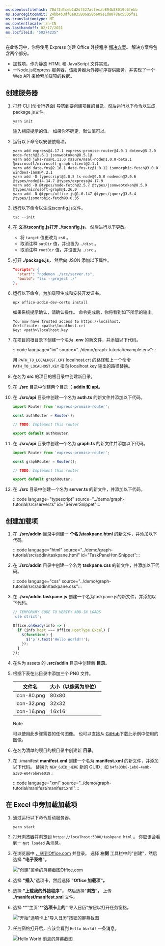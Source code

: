 ```yaml
---
ms.openlocfilehash: 70df2dfceb1d2df527acfecab894b28019c6febb
ms.sourcegitcommit: 24bb4b3df6a035806a58b609e1d8078ac5505fa1
ms.translationtype: MT
ms.contentlocale: zh-CN
ms.lasthandoff: 02/17/2021
ms.locfileid: "50274235"
---
```

<!-- markdownlint-disable MD002 MD041 -->

在此练习中，你将使用 Express 创建 Office 外接程序 [解决方案](http://expressjs.com/)。 解决方案将包含两个部分。

- 加载项，作为静态 HTML 和 JavaScript 文件实现。
- 一Node.js/Express 服务器，该服务器为外接程序提供服务，并实现了一个 Web API 来检索加载项的数据。

## <a name="create-the-server"></a>创建服务器

1. 打开 CLI (命令行界面) 导航到要创建项目的目录，然后运行以下命令以生成package.js文件。

    ```Shell
    yarn init
    ```

    输入相应提示的值。 如果你不确定，默认值可以。

1. 运行以下命令以安装依赖项。

    ```Shell
    yarn add express@4.17.1 express-promise-router@4.0.1 dotenv@8.2.0 node-fetch@2.6.1 jsonwebtoken@8.5.1@
    yarn add jwks-rsa@1.11.0 @azure/msal-node@1.0.0-beta.1 @microsoft/microsoft-graph-client@2.1.1
    yarn add date-fns@2.16.1 date-fns-tz@1.0.12 isomorphic-fetch@3.0.0 windows-iana@4.2.1
    yarn add -D typescript@4.0.5 ts-node@9.0.0 nodemon@2.0.6 @types/node@14.14.7 @types/express@4.17.9
    yarn add -D @types/node-fetch@2.5.7 @types/jsonwebtoken@8.5.0 @types/microsoft-graph@1.26.0
    yarn add -D @types/office-js@1.0.147 @types/jquery@3.5.4 @types/isomorphic-fetch@0.0.35
    ```

1. 运行以下命令以生成tsconfig.js文件。

    ```Shell
    tsc --init
    ```

1. 在 **文本tsconfig.js打开 ./tsconfig.js，** 然后进行以下更改。

    - 将 `target` 值更改为 `es6` 。
    - 取消注释 `outDir` 值，并设置为 `./dist` 。
    - 取消注释 `rootDir` 值，并设置为 `./src` 。

1. 打开 **./package.js，** 然后向 JSON 添加以下属性。

    ```json
    "scripts": {
      "start": "nodemon ./src/server.ts",
      "build": "tsc --project ./"
    },
    ```

1. 运行以下命令，为加载项生成和安装开发证书。

    ```Shell
    npx office-addin-dev-certs install
    ```

    如果系统提示确认，请确认操作。 命令完成后，你将看到如下所示的输出。

    ```Shell
    You now have trusted access to https://localhost.
    Certificate: <path>\localhost.crt
    Key: <path>\localhost.key
    ```

1. 在项目的根目录下创建一个名为 **.env** 的新文件，并添加以下代码。

    :::code language="ini" source="../demo/graph-tutorial/example.env":::

    用 `PATH_TO_LOCALHOST.CRT` localhost.crt 的路径和上一个命令 `PATH_TO_LOCALHOST.KEY` 指向 localhost.key 输出的路径替换。

1. 在名为 **src** 的项目的根目录中创建新目录。

1. 在 **./src** 目录中创建两个目录 **：addin 和** **api。**

1. 在 **./src/api** 目录中创建一个名为 **auth.ts** 的新文件并添加以下代码。

    ```typescript
    import Router from 'express-promise-router';

    const authRouter = Router();

    // TODO: Implement this router

    export default authRouter;
    ```

1. 在 **./src/api** 目录中创建一个名为 **graph.ts** 的新文件并添加以下代码。

    ```typescript
    import Router from 'express-promise-router';

    const graphRouter = Router();

    // TODO: Implement this router

    export default graphRouter;
    ```

1. 在 **./src** 目录中创建一个名为 **server.ts** 的新文件，并添加以下代码。

    :::code language="typescript" source="../demo/graph-tutorial/src/server.ts" id="ServerSnippet":::

## <a name="create-the-add-in"></a>创建加载项

1. 在 **./src/addin** 目录中创建一 **个名为taskpane.html** 的新文件，并添加以下代码。

    :::code language="html" source="../demo/graph-tutorial/src/addin/taskpane.html" id="TaskPaneHtmlSnippet":::

1. 在 **./src/addin** 目录中创建一个名为 **taskpane.css** 的新文件，并添加以下代码。

    :::code language="css" source="../demo/graph-tutorial/src/addin/taskpane.css":::

1. 在 **./src/addin** **taskpane.js** 创建一个名为taskpane.js的新文件，并添加以下代码。

    ```javascript
    // TEMPORARY CODE TO VERIFY ADD-IN LOADS
    'use strict';

    Office.onReady(info => {
      if (info.host === Office.HostType.Excel) {
        $(function() {
          $('p').text('Hello World!!');
        });
      }
    });
    ```

1. 在名为 assets 的 **.src/addin** 目录中创建新 **目录**。

1. 根据下表在此目录中添加三个 PNG 文件。

    | 文件名   | 大小（以像素为单位） |
    |-------------|----------------|
    | icon-80.png | 80x80          |
    | icon-32.png | 32x32          |
    | icon-16.png | 16x16          |

    > [!NOTE]
    > 可以使用此步骤需要的任何图像。 也可以直接从 [GitHub](https://github.com/microsoftgraph/msgraph-training-office-addin/demo/graph-tutorial/src/addin/assets)下载此示例中使用的图像。

1. 在名为清单的项目的根目录中创建新 **目录**。

1. 在 ./manifest **manifest.xml** 创建一个名为 **manifest.xml** 的新文件，并添加以下代码。 替换为 `NEW_GUID_HERE` 新的 GUID，如 `b4fa03b8-1eb6-4e8b-a380-e0476be9e019` 。

    :::code language="xml" source="../demo/graph-tutorial/manifest/manifest.xml":::

## <a name="side-load-the-add-in-in-excel"></a>在 Excel 中旁加载加载项

1. 通过运行以下命令启动服务器。

    ```Shell
    yarn start
    ```

1. 打开浏览器并浏览到 `https://localhost:3000/taskpane.html` 。 你应该会看到一 `Not loaded` 条消息。

1. 在浏览器中 [，转到Office.com](https://www.office.com/) 并登录。 选择 **左侧** 工具栏中的"创建"，然后选择 **"电子表格"。**

    !["创建"菜单的屏幕截图Office.com](images/office-select-excel.png)

1. 选择 **"插入**"选项卡，然后选择 **"Office 加载项"。**

1. 选择 **"上载我的外接程序"，** 然后选择"**浏览"。** 上传 **./manifest/manifest.xml** 文件。

1. 选择 **"主页"****选项卡上的"** 导入日历"按钮以打开任务窗格。

    !["开始"选项卡上"导入日历"按钮的屏幕截图](images/get-started.png)

1. 任务窗格打开后，应该会看到 `Hello World!` 一条消息。

    ![Hello World 消息的屏幕截图](images/hello-world.png)
